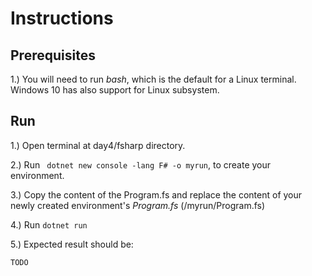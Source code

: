 # Instructions

## Prerequisites

1.) You will need to run _bash_, which is the default for a Linux terminal. Windows 10 has also support for Linux subsystem.

## Run

1.) Open terminal at day4/fsharp directory.

2.) Run ``` dotnet new console -lang F# -o myrun```, to create your environment.

3.) Copy the content of the Program.fs and replace the content of your newly created environment's _Program.fs_ (/myrun/Program.fs)

4.) Run ``` dotnet run ```

5.) Expected result should be:

```
TODO
```